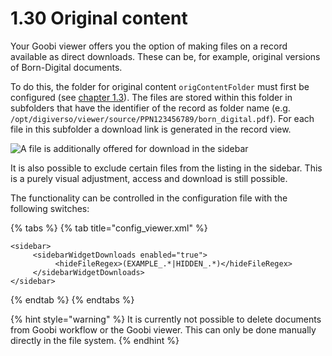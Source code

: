 # 1.30 Original content

Your Goobi viewer offers you the option of making files on a record available as direct downloads. These can be, for example, original versions of Born-Digital documents.&#x20;

To do this, the folder for original content `origContentFolder` must first be configured (see [chapter 1.3](3.md)). The files are stored within this folder in subfolders that have the identifier of the record as folder name (e.g. `/opt/digiverso/viewer/source/PPN123456789/born_digital.pdf`). For each file in this subfolder a download link is generated in the record view.

![A file is additionally offered for download in the sidebar](../../.gitbook/assets/conf\_1.17.9\_and\_1.30.png)

It is also possible to exclude certain files from the listing in the sidebar. This is a purely visual adjustment, access and download is still possible.

The functionality can be controlled in the configuration file with the following switches:

{% tabs %}
{% tab title="config_viewer.xml" %}
```markup
<sidebar>
     <sidebarWidgetDownloads enabled="true">
          <hideFileRegex>(EXAMPLE_.*|HIDDEN_.*)</hideFileRegex>
     </sidebarWidgetDownloads>
</sidebar>
```
{% endtab %}
{% endtabs %}

{% hint style="warning" %}
It is currently not possible to delete documents from Goobi workflow or the Goobi viewer. This can only be done manually directly in the file system.
{% endhint %}
